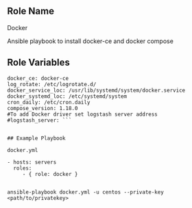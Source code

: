 ## Role Name
Docker 

Ansible playbook to install docker-ce and docker compose

## Role Variables

```docker_repo: /etc/yum.repos.d/docker.repo
docker_ce: docker-ce
log_rotate: /etc/logrotate.d/
docker_service_loc: /usr/lib/systemd/system/docker.service
docker_systemd_loc: /etc/systemd/system
cron_daily: /etc/cron.daily
compose_version: 1.18.0
#To add Docker driver set logstash server address
#logstash_server: ```


## Example Playbook

docker.yml
```
    - hosts: servers
      roles:
         - { role: docker }
```

ansible-playbook docker.yml -u centos --private-key <path/to/privatekey>